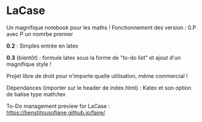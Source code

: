 # LaCase
Un magnifique notebook pour les maths !
Fonctionnement des version : 0.P avec P un nomrbe premier

**0.2** : Simples entrée en latex

**0.3** (bientôt) : formule latex sous la forme de "to-do list" et ajout d'un magnifique style !

Projet libre de droit pour n'importe quelle utilisation, même commercial !

Dépendances (importer sur le header de index.html) : Katex et son option de balise type math/tex

To-Do management preview for LaCase : https://benstitousofiane.github.io/faire/
